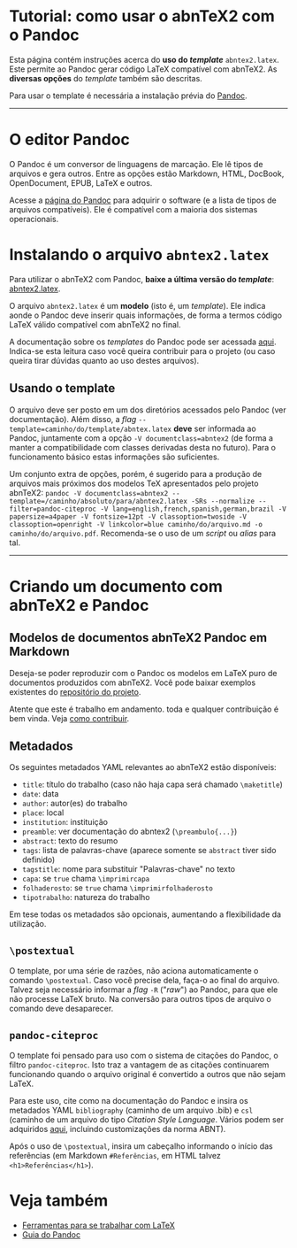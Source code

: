 # Tutorial: como usar o abnTeX2 com o Pandoc #

Esta página contém instruções acerca do **uso do _template_** `abntex2.latex`. Este permite ao Pandoc gerar código LaTeX compatível com abnTeX2. As **diversas opções** do _template_ também são descritas.

Para usar o template é necessária a instalação prévia do [Pandoc](http://johnmacfarlane.net/pandoc/).




---


# O editor Pandoc #
O Pandoc é um conversor de linguagens de marcação. Ele lê tipos de arquivos e gera outros. Entre as opções estão Markdown, HTML, DocBook, OpenDocument, EPUB, LaTeX e outros.

Acesse a [página do Pandoc](http://johnmacfarlane.net/pandoc/) para adquirir o software (e a lista de tipos de arquivos compatíveis). Ele é compatível com a maioria dos sistemas operacionais.

# Instalando o arquivo `abntex2.latex` #

Para utilizar o abnTeX2 com Pandoc, **baixe a última versão do _template_**:
[abntex2.latex](https://abntex2.googlecode.com/hg/contrib/pandoc/abntex2.latex).

O arquivo `abntex2.latex` é um **modelo** (isto é, um _template_). Ele indica aonde o Pandoc deve inserir quais informações, de forma a termos código LaTeX válido compatível com abnTeX2 no final.

A documentação sobre os _templates_ do Pandoc pode ser acessada [aqui](http://johnmacfarlane.net/pandoc/demo/example9/templates.html). Indica-se esta leitura caso você queira contribuir para o projeto (ou caso queira tirar dúvidas quanto ao uso destes arquivos).

## Usando o template ##

O arquivo deve ser posto em um dos diretórios acessados pelo Pandoc (ver documentação). Além disso, a _flag_ `--template=caminho/do/template/abntex.latex` **deve** ser informada ao Pandoc, juntamente com a opção `-V documentclass=abntex2` (de forma a manter a compatibilidade com classes derivadas desta no futuro). Para o funcionamento básico estas informações são suficientes.

Um conjunto extra de opções, porém, é sugerido para a produção de arquivos mais próximos dos modelos TeX apresentados pelo projeto abnTeX2: `pandoc -V documentclass=abntex2 --template=/caminho/absoluto/para/abntex2.latex -SRs --normalize --filter=pandoc-citeproc -V lang=english,french,spanish,german,brazil -V papersize=a4paper -V fontsize=12pt -V classoption=twoside -V classoption=openright -V linkcolor=blue caminho/do/arquivo.md -o caminho/do/arquivo.pdf`. Recomenda-se o uso de um _script_ ou _alias_ para tal.


---


# Criando um documento com abnTeX2 e Pandoc #

## Modelos de documentos abnTeX2 Pandoc em Markdown ##

Deseja-se poder reproduzir com o Pandoc os modelos em LaTeX puro de documentos produzidos com abnTeX2. Você pode baixar exemplos existentes do [repositório do projeto](https://code.google.com/p/abntex2/source/browse/#hg%2Fcontrib%2Fpandoc%2Fexemplos).

Atente que este é trabalho em andamento. toda e qualquer contribuição é bem vinda. Veja [como contribuir](ComoContribuir.md).

## Metadados ##

Os seguintes metadados YAML relevantes ao abnTeX2 estão disponíveis:

  * `title`: título do trabalho (caso não haja capa será chamado `\maketitle`)
  * `date`: data
  * `author`: autor(es) do trabalho
  * `place`: local
  * `institution`: instituição
  * `preamble`: ver documentação do abntex2 (`\preambulo{...}`)
  * `abstract`: texto do resumo
  * `tags`: lista de palavras-chave (aparece somente se `abstract` tiver sido definido)
  * `tagstitle`: nome para substituir "Palavras-chave" no texto
  * `capa`: se `true` chama `\imprimircapa`
  * `folhaderosto`: se `true` chama `\imprimirfolhaderosto`
  * `tipotrabalho`: natureza do trabalho

Em tese todas os metadados são opcionais, aumentando a flexibilidade da utilização.

## `\postextual` ##

O template, por uma série de razões, não aciona automaticamente o comando `\postextual`. Caso você precise dela, faça-o ao final do arquivo. Talvez seja necessário informar a _flag_ `-R` ("_raw_") ao Pandoc, para que ele não processe LaTeX bruto. Na conversão para outros tipos de arquivo o comando deve desaparecer.

## `pandoc-citeproc` ##

O template foi pensado para uso com o sistema de citações do Pandoc, o filtro `pandoc-citeproc`. Isto traz a vantagem de as citações continuarem funcionando quando o arquivo original é convertido a outros que não sejam LaTeX.

Para este uso, cite como na documentação do Pandoc e insira os metadados YAML `bibliography` (caminho de um arquivo .bib) e `csl` (caminho de um arquivo do tipo _Citation Style Language_. Vários podem ser adquiridos [aqui](https://zotero.org/styles), incluindo customizações da norma ABNT).

Após o uso de `\postextual`, insira um cabeçalho informando o início das referências (em Markdown `#Referências`, em HTML talvez `<h1>Referências</h1>`).

# Veja também #

  * [Ferramentas para se trabalhar com LaTeX](Ferramentas.md)
  * [Guia do Pandoc](http://johnmacfarlane.net/pandoc/README.html)
